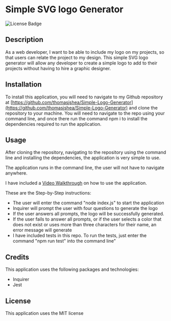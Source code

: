 # Simple SVG logo Generator

![License Badge](https://img.shields.io/bower/l/CSS?style=for-the-badge)

## Description

As a web developer, I want to be able to include my logo on my projects, so that users can relate the project to my design. This simple SVG logo generator will allow any developer to create a simple logo to add to their projects without having to hire a graphic designer. 

## Installation

To install this application, you will need to navigate to my Github repository at [https://github.com/thomasjshea/Simple-Logo-Generator](https://github.com/thomasjshea/Simple-Logo-Generator) and clone the repository to your machine. You will need to navigate to the repo using your command line, and once there run the command npm i to install the dependencies required to run the application. 

## Usage

After cloning the repository, navigating to the repository using the command line and installing the dependencies, the application is very simple to use. 

The application runs in the command line, the user will not have to navigate anywhere. 

I have included a [Video Walkthrough](https://drive.google.com/file/d/1Rzqh6nmDttaYYGJiIhl-rKp6cC-oK0W2/view) on how to use the application.

These are the Step-by-Step instructions:
- The user will enter the command "node index.js" to start the application
- Inquirer will prompt the user with four questions to generate the logo
- If the user answers all prompts, the logo will be successfully generated. 
- If the user fails to answer all prompts, or if the user selects a color that does not exist or uses more than three characters for their name, an error message will generate
- I have included tests in this repo. To run the tests, just enter the command "npm run test" into the command line"

## Credits

This application uses the following packages and technologies:
- Inquirer
- Jest

## License

This application uses the MIT license